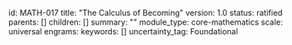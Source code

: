 id: MATH-017
title: "The Calculus of Becoming"
version: 1.0
status: ratified
parents: []
children: []
summary: ""
module_type: core-mathematics
scale: universal
engrams:
keywords: []
uncertainty_tag: Foundational